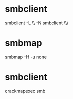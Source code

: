 # smbclient
smbclient -L \\\\<HOST> -N
smbclient \\\\<HOST>\\<folder>

# smbmap
smbmap -H <HOST> -u none

# smbclient
crackmapexec smb <HOST>
